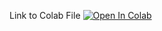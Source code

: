 Link to Colab File
[![Open In Colab](https://colab.research.google.com/assets/colab-badge.svg)](https://colab.research.google.com/drive/1iIQvR-v7LVbO1eKpw9YighKRoryqxXYO#scrollTo=CzDXzn1r28Gb)
